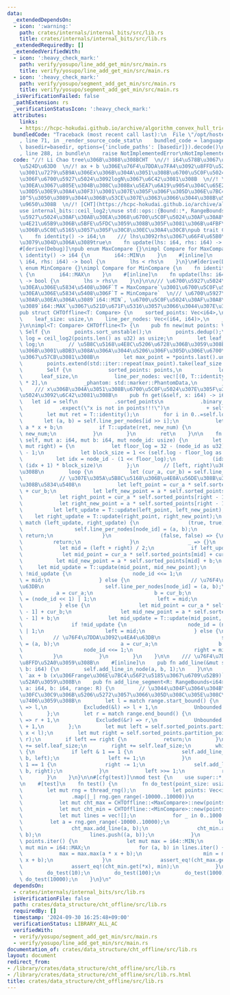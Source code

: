 ```yaml
---
data:
  _extendedDependsOn:
  - icon: ':warning:'
    path: crates/internals/internal_bits/src/lib.rs
    title: crates/internals/internal_bits/src/lib.rs
  _extendedRequiredBy: []
  _extendedVerifiedWith:
  - icon: ':heavy_check_mark:'
    path: verify/yosupo/line_add_get_min/src/main.rs
    title: verify/yosupo/line_add_get_min/src/main.rs
  - icon: ':heavy_check_mark:'
    path: verify/yosupo/segment_add_get_min/src/main.rs
    title: verify/yosupo/segment_add_get_min/src/main.rs
  _isVerificationFailed: false
  _pathExtension: rs
  _verificationStatusIcon: ':heavy_check_mark:'
  attributes:
    links:
    - https://hcpc-hokudai.github.io/archive/algorithm_convex_hull_trick_001.pdf)
  bundledCode: "Traceback (most recent call last):\n  File \"/opt/hostedtoolcache/Python/3.10.15/x64/lib/python3.10/site-packages/onlinejudge_verify/documentation/build.py\"\
    , line 71, in _render_source_code_stat\n    bundled_code = language.bundle(stat.path,\
    \ basedir=basedir, options={'include_paths': [basedir]}).decode()\n  File \"/opt/hostedtoolcache/Python/3.10.15/x64/lib/python3.10/site-packages/onlinejudge_verify/languages/rust.py\"\
    , line 288, in bundle\n    raise NotImplementedError\nNotImplementedError\n"
  code: "//! Li Chao tree\u306B\u3088\u308BCHT  \n//! i64\u578B\u3067\u53CE\u307E\u308B\
    \u524D\u63D0  \n//! ax + b \u306E\u76F4\u7DDA\u7FA4\u3092\u8FFD\u52A0\u3057\u3066\
    \u3001\u7279\u5B9A\u306Ex\u306B\u304A\u3051\u308B\u6700\u5C0F\u5024\u307E\u305F\
    \u306F\u6700\u5927\u5024\u3092logN\u3067\u6C42\u3081\u308B  \n//! \u30AF\u30A8\
    \u30EA\u3067\u805E\u304B\u308C\u308Bx\u5EA7\u6A19\u9054\u304C\u65E2\u77E5(\u30AA\
    \u30D5\u30E9\u30A4\u30F3)\u3001\u307E\u305F\u306F\u305D\u306E\u7BC4\u56F2\u304C\
    10^5\u3050\u3089\u3044\u306B\u53CE\u307E\u3063\u3066\u3044\u308B\u5834\u5408\u306B\
    \u9650\u308B  \n//! [CHT](https://hcpc-hokudai.github.io/archive/algorithm_convex_hull_trick_001.pdf)\n\
    use internal_bits::ceil_log2;\nuse std::ops::{Bound::*, RangeBounds};\n\n/// \u6700\
    \u5927\u5024\u30AF\u30A8\u30EA\u3068\u6700\u5C0F\u5024\u30AF\u30A8\u30EA\u306E\
    \u4E21\u65B9\u306B\u5BFE\u5FDC\u3059\u308B\u305F\u3081\u306B\u4FBF\u5B9C\u7684\
    \u306B\u5C0E\u5165\u3057\u305F\u30C8\u30EC\u30A4\u30C8\npub trait Compare {\n\
    \    fn identity() -> i64;\n    /// lhs\u3092rhs\u3067\u66F4\u65B0\u3059\u308B\
    \u3079\u304D\u306A\u3089true\n    fn update(lhs: i64, rhs: i64) -> bool;\n}\n\n\
    #[derive(Debug)]\npub enum MaxCompare {}\nimpl Compare for MaxCompare {\n    fn\
    \ identity() -> i64 {\n        i64::MIN\n    }\n    #[inline]\n    fn update(lhs:\
    \ i64, rhs: i64) -> bool {\n        lhs < rhs\n    }\n}\n#[derive(Debug)]\npub\
    \ enum MinCompare {}\nimpl Compare for MinCompare {\n    fn identity() -> i64\
    \ {\n        i64::MAX\n    }\n    #[inline]\n    fn update(lhs: i64, rhs: i64)\
    \ -> bool {\n        lhs > rhs\n    }\n}\n\n/// \u6700\u5927\u5024\u30AF\u30A8\
    \u30EA\u306E\u5834\u5408\u306F`T = MaxCompare`\u3001\u6700\u5C0F\u5024\u30AF\u30A8\
    \u30EA\u306E\u5834\u5408\u306F`T = MinCompare`  \n/// \u6700\u5927\u5024\u30AF\
    \u30A8\u30EA\u306A\u3089`i64::MIN`, \u6700\u5C0F\u5024\u30AF\u30A8\u30EA\u306A\
    \u3089`i64::MAX`\u3067\u521D\u671F\u5316\u3057\u3066\u3044\u307E\u3059\n#[derive(Debug)]\n\
    pub struct CHTOffline<T: Compare> {\n    sorted_points: Vec<i64>,\n    log: usize,\n\
    \    leaf_size: usize,\n    line_per_nodes: Vec<(i64, i64)>,\n    _phantom: std::marker::PhantomData<T>,\n\
    }\n\nimpl<T: Compare> CHTOffline<T> {\n    pub fn new(mut points: Vec<i64>) ->\
    \ Self {\n        points.sort_unstable();\n        points.dedup();\n        let\
    \ log = ceil_log2(points.len() as u32) as usize;\n        let leaf_size = 1 <<\
    \ log;\n        // \u5B8C\u5168\u4E8C\u5206\u6728\u306B\u3059\u308B\u305F\u3081\
    \u306B\u3001\u8DB3\u308A\u306A\u3044\u5206\u306F\u305D\u306E\u6700\u5927\u5024\
    \u3067\u57CB\u3081\u308B\n        let max_point = *points.last().unwrap_or(&0);\n\
    \        points.extend(std::iter::repeat(max_point).take(leaf_size - points.len()));\n\
    \        Self {\n            sorted_points: points,\n            log,\n      \
    \      leaf_size,\n            line_per_nodes: vec![(0, T::identity()); leaf_size\
    \ * 2],\n            _phantom: std::marker::PhantomData,\n        }\n    }\n\n\
    \    /// x\u306B\u304A\u3051\u308B\u6700\u5C0F\u5024\u307E\u305F\u306F\u6700\u5927\
    \u5024\u3092\u6C42\u3081\u308B\n    pub fn get(&self, x: i64) -> i64 {\n     \
    \   let id = self\n            .sorted_points\n            .binary_search(&x)\n\
    \            .expect(\"x is not in points!!!\")\n            + self.leaf_size;\n\
    \        let mut ret = T::identity();\n        for i in 0..=self.log {\n     \
    \       let (a, b) = self.line_per_nodes[id >> i];\n            let new_num =\
    \ a * x + b;\n            if T::update(ret, new_num) {\n                ret =\
    \ new_num;\n            }\n        }\n        ret\n    }\n\n    fn add_line_in_node(&mut\
    \ self, mut a: i64, mut b: i64, mut node_id: usize) {\n        let (mut left,\
    \ mut right) = {\n            let floor_log = 32 - (node_id as u32).leading_zeros()\
    \ - 1;\n            let block_size = 1 << (self.log - floor_log as usize);\n \
    \           let idx = node_id - (1 << floor_log);\n            (idx * block_size,\
    \ (idx + 1) * block_size)\n        };\n        // [left, right)\u3067\u8003\u3048\
    \u308B\n        loop {\n            let (cur_a, cur_b) = self.line_per_nodes[node_id];\n\
    \            // \u307E\u305A\u5B8C\u5168\u306B\u4E0A\u56DE\u308B\u3001\u4E0B\u56DE\
    \u308B\u5834\u5408\n            let left_point = cur_a * self.sorted_points[left]\
    \ + cur_b;\n            let left_new_point = a * self.sorted_points[left] + b;\n\
    \            let right_point = cur_a * self.sorted_points[right - 1] + cur_b;\n\
    \            let right_new_point = a * self.sorted_points[right - 1] + b;\n  \
    \          let left_update = T::update(left_point, left_new_point);\n        \
    \    let right_update = T::update(right_point, right_new_point);\n           \
    \ match (left_update, right_update) {\n                (true, true) => {\n   \
    \                 self.line_per_nodes[node_id] = (a, b);\n                   \
    \ return;\n                }\n                (false, false) => {\n          \
    \          return;\n                }\n                _ => {}\n            }\n\
    \            let mid = (left + right) / 2;\n            if left_update {\n   \
    \             let mid_point = cur_a * self.sorted_points[mid] + cur_b;\n     \
    \           let mid_new_point = a * self.sorted_points[mid] + b;\n           \
    \     let mid_update = T::update(mid_point, mid_new_point);\n                if\
    \ !mid_update {\n                    node_id <<= 1;\n                    right\
    \ = mid;\n                } else {\n                    // \u76F4\u7DDA\u3092\u4EA4\
    \u63DB\n                    self.line_per_nodes[node_id] = (a, b);\n         \
    \           a = cur_a;\n                    b = cur_b;\n                    node_id\
    \ = (node_id << 1) | 1;\n                    left = mid;\n                }\n\
    \            } else {\n                let mid_point = cur_a * self.sorted_points[mid\
    \ - 1] + cur_b;\n                let mid_new_point = a * self.sorted_points[mid\
    \ - 1] + b;\n                let mid_update = T::update(mid_point, mid_new_point);\n\
    \                if !mid_update {\n                    node_id = (node_id << 1)\
    \ | 1;\n                    left = mid;\n                } else {\n          \
    \          // \u76F4\u7DDA\u3092\u4EA4\u63DB\n                    self.line_per_nodes[node_id]\
    \ = (a, b);\n                    a = cur_a;\n                    b = cur_b;\n\
    \                    node_id <<= 1;\n                    right = mid;\n      \
    \          }\n            }\n        }\n    }\n\n    /// \u76F4\u7DDA`ax + b`\u3092\
    \u8FFD\u52A0\u3059\u308B\n    #[inline]\n    pub fn add_line(&mut self, a: i64,\
    \ b: i64) {\n        self.add_line_in_node(a, b, 1);\n    }\n\n    /// \u7DDA\u5206\
    \ `ax + b (x\u306Frange\u306E\u7BC4\u56F2\u5185\u3067\u6709\u52B9)` \u3092\u8FFD\
    \u52A0\u3059\u308B\n    pub fn add_line_segment<R: RangeBounds<i64>>(&mut self,\
    \ a: i64, b: i64, range: R) {\n        // \u3044\u304F\u3064\u304B\u306E\u30CE\
    \u30FC\u30C9\u306B\u5206\u5272\u3057\u3066\u305D\u308C\u305E\u308C\u3067\u51E6\
    \u7406\u3059\u308B\n        let l = match range.start_bound() {\n            Included(&l)\
    \ => l,\n            Excluded(&l) => l + 1,\n            Unbounded => self.sorted_points[0],\n\
    \        };\n        let r = match range.end_bound() {\n            Included(&r)\
    \ => r + 1,\n            Excluded(&r) => r,\n            Unbounded => *self.sorted_points.last().unwrap()\
    \ + 1,\n        };\n        let mut left = self.sorted_points.partition_point(|&x|\
    \ x < l);\n        let mut right = self.sorted_points.partition_point(|&x| x <\
    \ r);\n        if left == right {\n            return;\n        }\n        left\
    \ += self.leaf_size;\n        right += self.leaf_size;\n        while left < right\
    \ {\n            if left & 1 == 1 {\n                self.add_line_in_node(a,\
    \ b, left);\n                left += 1;\n            }\n            if right &\
    \ 1 == 1 {\n                right -= 1;\n                self.add_line_in_node(a,\
    \ b, right);\n            }\n            left >>= 1;\n            right >>= 1;\n\
    \        }\n    }\n}\n\n#[cfg(test)]\nmod test {\n    use super::*;\n    use rand::prelude::*;\n\
    \n    #[test]\n    fn test() {\n        fn do_test(point_size: usize) {\n    \
    \        let mut rng = thread_rng();\n            let points: Vec<i64> = (0..point_size)\n\
    \                .map(|_| rng.gen_range(-10000..10000))\n                .collect();\n\
    \            let mut cht_max = CHTOffline::<MaxCompare>::new(points.clone());\n\
    \            let mut cht_min = CHTOffline::<MinCompare>::new(points.clone());\n\
    \            let mut lines = vec![];\n            for _ in 0..1000 {\n       \
    \         let a = rng.gen_range(-10000..10000);\n                let b = rng.gen_range(-10000..10000);\n\
    \                cht_max.add_line(a, b);\n                cht_min.add_line(a,\
    \ b);\n                lines.push((a, b));\n            }\n            for x in\
    \ points.iter() {\n                let mut max = i64::MIN;\n                let\
    \ mut min = i64::MAX;\n                for (a, b) in lines.iter() {\n        \
    \            max = max.max(a * x + b);\n                    min = min.min(a *\
    \ x + b);\n                }\n                assert_eq!(cht_max.get(*x), max);\n\
    \                assert_eq!(cht_min.get(*x), min);\n            }\n        }\n\
    \        do_test(10);\n        do_test(100);\n        do_test(1000);\n       \
    \ do_test(10000);\n    }\n}\n"
  dependsOn:
  - crates/internals/internal_bits/src/lib.rs
  isVerificationFile: false
  path: crates/data_structure/cht_offline/src/lib.rs
  requiredBy: []
  timestamp: '2024-09-30 16:25:48+09:00'
  verificationStatus: LIBRARY_ALL_AC
  verifiedWith:
  - verify/yosupo/segment_add_get_min/src/main.rs
  - verify/yosupo/line_add_get_min/src/main.rs
documentation_of: crates/data_structure/cht_offline/src/lib.rs
layout: document
redirect_from:
- /library/crates/data_structure/cht_offline/src/lib.rs
- /library/crates/data_structure/cht_offline/src/lib.rs.html
title: crates/data_structure/cht_offline/src/lib.rs
---
```

